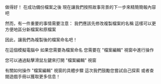 做得好！
在成功備份檔案之後
現在讓我們按照故事背景的下一步來精簡簡報內容吧

然而，有一件重要的事情需要注意：
我們應該先修改複製檔案的名稱
這樣可以更方便地區分新檔案和原檔案

因此，讓我們為複製後的檔案命名吧！

在這個模擬電腦中
如果您需要為檔案命名
您需要在 "檔案編輯" 視窗中進行操作

您可以通過點擊滑鼠左鍵來打開 "檔案編輯" 視窗

有關如何操作 "檔案編輯" 視窗的具體步驟
這次我們鼓勵您嘗試自己探索
或者查閱遊戲手冊以獲取更多信息！

